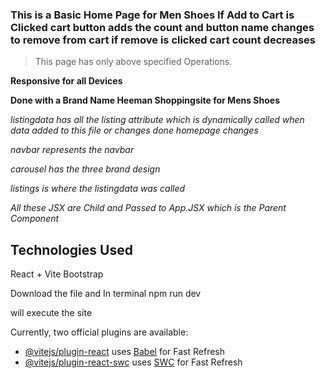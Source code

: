 ### This is a Basic Home Page for Men Shoes If Add to Cart is Clicked cart button adds the count and button name changes to remove from cart if remove is clicked cart count decreases
>This page has only above specified Operations.

**Responsive for all Devices**

**Done with a Brand Name Heeman Shoppingsite for Mens Shoes**

*listingdata has all the listing attribute which is dynamically called when data added to this file or changes done homepage changes*

*navbar represents the navbar*

*carousel has the three brand design*

*listings is where the listingdata was called*

*All these JSX are Child and Passed to App.JSX which is the Parent Component*

## Technologies Used
React + Vite
Bootstrap

Download the file and In terminal
npm run dev 

will execute the site



Currently, two official plugins are available:
- [@vitejs/plugin-react](https://github.com/vitejs/vite-plugin-react/blob/main/packages/plugin-react/README.md) uses [Babel](https://babeljs.io/) for Fast Refresh
- [@vitejs/plugin-react-swc](https://github.com/vitejs/vite-plugin-react-swc) uses [SWC](https://swc.rs/) for Fast Refresh
